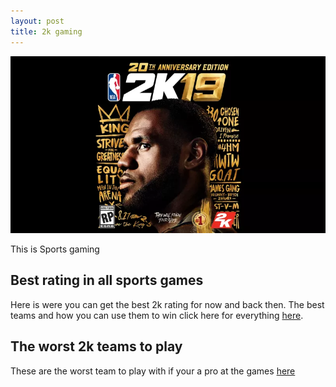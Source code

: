 ```yaml
---
layout: post
title: 2k gaming
---
```

![lebron image](/images/lebron.jpg)

This is Sports gaming 

## Best rating in all sports games

Here is were you can get the best 2k rating for now and back then. The best teams and how you can use them to win click here for everything
[here](https://www.2kratings.com/).

##  The worst 2k teams to play 

These are the worst team to play with if your a pro at the games 
[here](https://fadeawayworld.net/2018/09/02/top-10-worst-starting-lineups-in-nba-2k19/)



